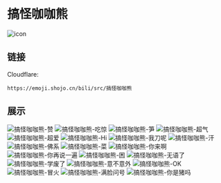 # 搞怪咖咖熊
![icon](https://emoji.shojo.cn/bili/src/搞怪咖咖熊/icon.png)
## 链接
Cloudflare:
```
https://emoji.shojo.cn/bili/src/搞怪咖咖熊
```
## 展示
![搞怪咖咖熊-赞](https://emoji.shojo.cn/bili/src/搞怪咖咖熊/搞怪咖咖熊-赞.png)
![搞怪咖咖熊-吃惊](https://emoji.shojo.cn/bili/src/搞怪咖咖熊/搞怪咖咖熊-吃惊.png)
![搞怪咖咖熊-笋](https://emoji.shojo.cn/bili/src/搞怪咖咖熊/搞怪咖咖熊-笋.png)
![搞怪咖咖熊-超气](https://emoji.shojo.cn/bili/src/搞怪咖咖熊/搞怪咖咖熊-超气.png)
![搞怪咖咖熊-超爱](https://emoji.shojo.cn/bili/src/搞怪咖咖熊/搞怪咖咖熊-超爱.png)
![搞怪咖咖熊-Hi](https://emoji.shojo.cn/bili/src/搞怪咖咖熊/搞怪咖咖熊-Hi.png)
![搞怪咖咖熊-我刀呢](https://emoji.shojo.cn/bili/src/搞怪咖咖熊/搞怪咖咖熊-我刀呢.png)
![搞怪咖咖熊-汗](https://emoji.shojo.cn/bili/src/搞怪咖咖熊/搞怪咖咖熊-汗.png)
![搞怪咖咖熊-佛系](https://emoji.shojo.cn/bili/src/搞怪咖咖熊/搞怪咖咖熊-佛系.png)
![搞怪咖咖熊-菜](https://emoji.shojo.cn/bili/src/搞怪咖咖熊/搞怪咖咖熊-菜.png)
![搞怪咖咖熊-你来啊](https://emoji.shojo.cn/bili/src/搞怪咖咖熊/搞怪咖咖熊-你来啊.png)
![搞怪咖咖熊-你再说一遍](https://emoji.shojo.cn/bili/src/搞怪咖咖熊/搞怪咖咖熊-你再说一遍.png)
![搞怪咖咖熊-困](https://emoji.shojo.cn/bili/src/搞怪咖咖熊/搞怪咖咖熊-困.png)
![搞怪咖咖熊-无语了](https://emoji.shojo.cn/bili/src/搞怪咖咖熊/搞怪咖咖熊-无语了.png)
![搞怪咖咖熊-学废了](https://emoji.shojo.cn/bili/src/搞怪咖咖熊/搞怪咖咖熊-学废了.png)
![搞怪咖咖熊-意不意外](https://emoji.shojo.cn/bili/src/搞怪咖咖熊/搞怪咖咖熊-意不意外.png)
![搞怪咖咖熊-OK](https://emoji.shojo.cn/bili/src/搞怪咖咖熊/搞怪咖咖熊-OK.png)
![搞怪咖咖熊-冒火](https://emoji.shojo.cn/bili/src/搞怪咖咖熊/搞怪咖咖熊-冒火.png)
![搞怪咖咖熊-满脸问号](https://emoji.shojo.cn/bili/src/搞怪咖咖熊/搞怪咖咖熊-满脸问号.png)
![搞怪咖咖熊-你是猪吗](https://emoji.shojo.cn/bili/src/搞怪咖咖熊/搞怪咖咖熊-你是猪吗.png)
